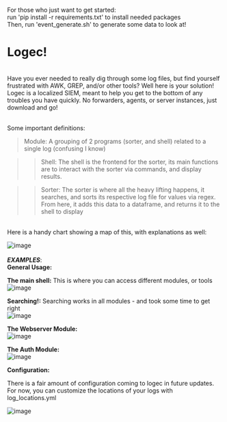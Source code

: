 For those who just want to get started: <br>
run 'pip install -r requirements.txt' to install needed packages <br>
Then, run 'event_generate.sh' to generate some data to look at!<br>

# Logec! <br>
<br>
Have you ever needed to really dig through some log files, but find yourself frustrated with AWK, GREP, and/or other tools? Well here is your solution!
Logec is a localized SIEM, meant to help you get to the bottom of any troubles you have quickly. No forwarders, agents, or server instances, just download and go! <br><br>

Some important definitions: <br>

> Module: A grouping of 2 programs (sorter, and shell) related to a single log (confusing I know) <br>

  >> Shell: The shell is the frontend for the sorter, its main functions are to interact with the sorter via commands, and display results. <br>

  >> Sorter: The sorter is where all the heavy lifting happens, it searches, and sorts its respective log file for values via regex. From here, it adds
          this data to a dataframe, and returns it to the shell to display <br>
<br>
Here is a handy chart showing a map of this, with explanations as well:<br>

![image](https://user-images.githubusercontent.com/91687869/200751535-36431c39-8345-40b4-b094-774eaa396648.png)
<br>
<br>
***EXAMPLES***:  <br>
**General Usage:** <br>

**The main shell:** This is where you can access different modules, or tools <br>
![image](https://user-images.githubusercontent.com/91687869/200749965-538642b5-0a8f-41c9-a897-a0923b80be8a.png)<br>

**Searching!:** Searching works in all modules - and took some time to get right <br>
![image](https://user-images.githubusercontent.com/91687869/200754004-b4a901ce-489f-4b6e-917d-4d742557713a.png) <br>


**The Webserver Module:** <br>
![image](https://user-images.githubusercontent.com/91687869/200753677-b6fbf80b-059f-47e3-b531-08bbd1f6ad3a.png)<br>

**The Auth Module:**<br>
![image](https://user-images.githubusercontent.com/91687869/200753786-25b3ddf0-a15f-45f2-ac07-2deb46c303fb.png)<br>


**Configuration:** <br>

There is a fair amount of configuration coming to logec in future updates. For now, you can customize the locations of your logs with
log_locations.yml <br>

![image](https://user-images.githubusercontent.com/91687869/200753280-6a953530-ef46-4ed9-a498-ec63e9c085d2.png)

